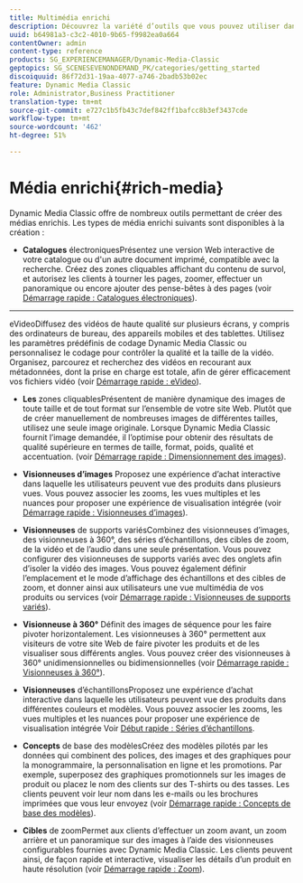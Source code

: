 ```yaml
---
title: Multimédia enrichi
description: Découvrez la variété d’outils que vous pouvez utiliser dans Dynamic Media Classic pour créer des médias enrichis.
uuid: b64981a3-c3c2-4010-9b65-f9982ea0a664
contentOwner: admin
content-type: reference
products: SG_EXPERIENCEMANAGER/Dynamic-Media-Classic
geptopics: SG_SCENESEVENONDEMAND_PK/categories/getting_started
discoiquuid: 86f72d31-19aa-4077-a746-2badb53b02ec
feature: Dynamic Media Classic
role: Administrator,Business Practitioner
translation-type: tm+mt
source-git-commit: e727c1b5fb43c7def842ff1bafcc8b3ef3437cde
workflow-type: tm+mt
source-wordcount: '462'
ht-degree: 51%

---
```



# Média enrichi{#rich-media}

Dynamic Media Classic offre de nombreux outils permettant de créer des médias enrichis. Les types de média enrichi suivants sont disponibles à la création :

* **Catalogues**
électroniquesPrésentez une version Web interactive de votre catalogue ou d&#39;un autre document imprimé, compatible avec la recherche. Créez des zones cliquables affichant du contenu de survol, et autorisez les clients à tourner les pages, zoomer, effectuer un panoramique ou encore ajouter des pense-bêtes à des pages (voir [Démarrage rapide : Catalogues électroniques](/help/quick-start-ecatalog.md)).

* ****
eVideoDiffusez des vidéos de haute qualité sur plusieurs écrans, y compris des ordinateurs de bureau, des appareils mobiles et des tablettes. Utilisez les paramètres prédéfinis de codage Dynamic Media Classic ou personnalisez le codage pour contrôler la qualité et la taille de la vidéo. Organisez, parcourez et recherchez des vidéos en recourant aux métadonnées, dont la prise en charge est totale, afin de gérer efficacement vos fichiers vidéo (voir [Démarrage rapide : eVideo](/help/quick-start-video.md)).

* **Les**
zones cliquablesPrésentent de manière dynamique des images de toute taille et de tout format sur l’ensemble de votre site Web. Plutôt que de créer manuellement de nombreuses images de différentes tailles, utilisez une seule image originale. Lorsque Dynamic Media Classic fournit l’image demandée, il l’optimise pour obtenir des résultats de qualité supérieure en termes de taille, format, poids, qualité et accentuation. (voir [Démarrage rapide : Dimensionnement des images](/help/quick-start-image-sizing.md)).

* **Visionneuses d’images**
Proposez une expérience d’achat interactive dans laquelle les utilisateurs peuvent vue des produits dans plusieurs vues. Vous pouvez associer les zooms, les vues multiples et les nuances pour proposer une expérience de visualisation intégrée (voir [Démarrage rapide : Visionneuses d’images](/help/quick-start-image-sets.md)).

* **Visionneuses**
de supports variésCombinez des visionneuses d’images, des visionneuses à 360°, des séries d’échantillons, des cibles de zoom, de la vidéo et de l’audio dans une seule présentation. Vous pouvez configurer des visionneuses de supports variés avec des onglets afin d’isoler la vidéo des images. Vous pouvez également définir l’emplacement et le mode d’affichage des échantillons et des cibles de zoom, et donner ainsi aux utilisateurs une vue multimédia de vos produits ou services (voir [Démarrage rapide : Visionneuses de supports variés](/help/quick-start-mixed-media-sets.md)).

* **Visionneuse à 360°**
Définit des images de séquence pour les faire pivoter horizontalement. Les visionneuses à 360° permettent aux visiteurs de votre site Web de faire pivoter les produits et de les visualiser sous différents angles. Vous pouvez créer des visionneuses à 360° unidimensionnelles ou bidimensionnelles (voir [Démarrage rapide : Visionneuses à 360°](/help/quick-start-spin-sets.md)).

* **Visionneuses**
d’échantillonsProposez une expérience d’achat interactive dans laquelle les utilisateurs peuvent vue des produits dans différentes couleurs et modèles. Vous pouvez associer les zooms, les vues multiples et les nuances pour proposer une expérience de visualisation intégrée Voir [Début rapide : Séries d’échantillons](/help/quick-start-swatch-sets.md).

* **Concepts**
de base des modèlesCréez des modèles pilotés par les données qui combinent des polices, des images et des graphiques pour la monogrammaire, la personnalisation en ligne et les promotions. Par exemple, superposez des graphiques promotionnels sur les images de produit ou placez le nom des clients sur des T-shirts ou des tasses. Les clients peuvent voir leur nom dans les e-mails ou les brochures imprimées que vous leur envoyez (voir [Démarrage rapide : Concepts de base des modèles](/help/quick-start-template-basics.md)).

* **Cibles**
de zoomPermet aux clients d’effectuer un zoom avant, un zoom arrière et un panoramique sur des images à l’aide des visionneuses configurables fournies avec Dynamic Media Classic. Les clients peuvent ainsi, de façon rapide et interactive, visualiser les détails d’un produit en haute résolution (voir [Démarrage rapide : Zoom](/help/quick-start-zoom.md)).
